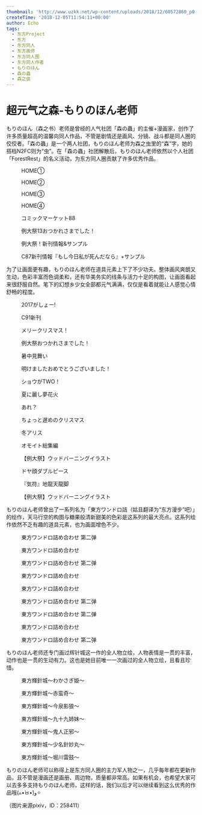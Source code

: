 ```yaml
---
thumbnail: 'http://www.uzkk.net/wp-content/uploads/2018/12/60572860_p0-825x510.jpg'
createTime: '2018-12-05T11:54:11+00:00'
author: Echo
tags:
  - 东方Project
  - 东方
  - 东方同人
  - 东方画师
  - 东方同人图
  - 东方同人作者
  - もりのほん
  - 森の蟲
  - 森之虫
---
```


# 超元气之森-もりのほん老师

もりのほん（森之书）老师是曾经的人气社团「森の蟲」的主催+漫画家，创作了许多质量超高的温馨向同人作品，不管是剧情还是画风、分镜、战斗都是同人圈的佼佼者。「森の蟲」是一个两人社团，もりのほん老师为森之虫里的“森”字，她的搭档N2FC则为“虫”。在「森の蟲」社团解散后，もりのほん老师依然以个人社团「ForestRest」的名义活动，为东方同人圈贡献了许多优秀作品。

<figure>
  <img src="http://www.uzkk.net/wp-content/uploads/2018/12/64221126_p0-736x1024.jpg" alt=""/>
  <figcaption>HOME①</figcaption>
</figure>

<figure>
  <img src="http://www.uzkk.net/wp-content/uploads/2018/12/65400195_p0-725x1024.jpg" alt=""/>
  <figcaption>HOME②</figcaption>
</figure>

<figure>
  <img src="http://www.uzkk.net/wp-content/uploads/2018/12/68531553_p0-711x1024.png" alt=""/>
  <figcaption>HOME③</figcaption>
</figure>

<figure>
  <img src="http://www.uzkk.net/wp-content/uploads/2018/12/70070359_p0-732x1024.jpg" alt=""/>
  <figcaption>HOME④</figcaption>
</figure>

<figure>
  <img src="http://www.uzkk.net/wp-content/uploads/2018/12/51919988_p0.jpg" alt=""/>
  <figcaption>コミックマーケット88</figcaption>
</figure>

<figure>
  <img src="http://www.uzkk.net/wp-content/uploads/2018/12/56815615_p0-884x1024.png" alt=""/>
  <figcaption>例大祭13おつかれさまでした！</figcaption>
</figure>

<figure>
  <img src="http://www.uzkk.net/wp-content/uploads/2018/12/50270079_p0-731x1024.jpg" alt=""/>
  <figcaption>例大祭！新刊情報&サンプル</figcaption>
</figure>

<figure>
  <img src="http://www.uzkk.net/wp-content/uploads/2018/12/47750786_p0-727x1024.jpg" alt=""/>
  <figcaption>C87新刊情報『もし今日私が死んだなら』+サンプル</figcaption>
</figure>

为了让画面更有趣，もりのほん老师在道具元素上下了不少功夫。整体画风爽朗又生动，色彩丰富而色调柔和，还有华美务实的线条与活力十足的构图，让画面看起来很舒服自然。笔下的幻想乡少女全部都元气满满，仅仅是看着就能让人感觉心情舒畅的程度。

<figure>
  <img src="http://www.uzkk.net/wp-content/uploads/2018/12/61190458_p0-1024x576.jpg" alt=""/>
  <figcaption>2017がしょー!</figcaption>
</figure>

<figure>
  <img src="http://www.uzkk.net/wp-content/uploads/2018/12/60572860_p0-1024x725.jpg" alt=""/>
  <figcaption>C91新刊</figcaption>
</figure>

<figure>
  <img src="http://www.uzkk.net/wp-content/uploads/2018/12/60561552_p0-1024x724.png" alt=""/>
  <figcaption>メリークリスマス！</figcaption>
</figure>

<figure>
  <img src="http://www.uzkk.net/wp-content/uploads/2018/12/50356536_p0-1024x732.jpg" alt=""/>
  <figcaption>例大祭おつかれさまでした！</figcaption>
</figure>

<figure>
  <img src="http://www.uzkk.net/wp-content/uploads/2018/12/58231596_p0-1024x802.png" alt=""/>
  <figcaption>暑中見舞い</figcaption>
</figure>

<figure>
  <img src="http://www.uzkk.net/wp-content/uploads/2018/12/48028438_p0-1024x724.jpg" alt=""/>
  <figcaption>明けましたおめでとうございました！</figcaption>
</figure>

<figure>
  <img src="http://www.uzkk.net/wp-content/uploads/2018/12/54530189_p0.png" alt=""/>
  <figcaption>ショウがTWO！</figcaption>
</figure>

<figure>
  <img src="http://www.uzkk.net/wp-content/uploads/2018/12/52222354_p0-859x1024.png" alt=""/>
  <figcaption>夏に麗し夢花火</figcaption>
</figure>

<figure>
  <img src="http://www.uzkk.net/wp-content/uploads/2018/12/44662281_p0-730x1024.jpg" alt=""/>
  <figcaption>あれ？</figcaption>
</figure>

<figure>
  <img src="http://www.uzkk.net/wp-content/uploads/2018/12/16054771_p0-722x1024.jpg" alt=""/>
  <figcaption>ちょっと遅めのクリスマス</figcaption>
</figure>

<figure>
  <img src="http://www.uzkk.net/wp-content/uploads/2018/12/32452074_p0.jpg" alt=""/>
  <figcaption>冬アリス</figcaption>
</figure>

<figure>
  <img src="http://www.uzkk.net/wp-content/uploads/2018/12/32294988_p0.jpg" alt=""/>
  <figcaption>オモイト総集編</figcaption>
</figure>

<figure>
  <img src="http://www.uzkk.net/wp-content/uploads/2018/12/27331649_p0-725x1024.jpg" alt=""/>
  <figcaption>【例大祭】ウッドバーニングイラスト</figcaption>
</figure>

<figure>
  <img src="http://www.uzkk.net/wp-content/uploads/2018/12/24919229_p0-1024x768.jpg" alt=""/>
  <figcaption>ドヤ顔ダブルピース</figcaption>
</figure>

<figure>
  <img src="http://www.uzkk.net/wp-content/uploads/2018/12/21328693_p0-1024x819.jpg" alt=""/>
  <figcaption>『気符』地龍天龍脚</figcaption>
</figure>

<figure>
  <img src="http://www.uzkk.net/wp-content/uploads/2018/12/21241688_p0-1024x853.jpg" alt=""/>
  <figcaption>【例大祭】ウッドバーニングイラスト</figcaption>
</figure>

もりのほん老师曾出了一系列名为「東方ワンドロ詰（姑且翻译为“东方漫步”吧）」的绘作，天马行空的构图与糖果般清新甜美的色彩是这系列的最大亮点。这系列绘作依然不乏有趣的道具元素，也为画面增色不少。

<figure>
  <img src="http://www.uzkk.net/wp-content/uploads/2018/12/47286667_p3.jpg" alt=""/>
  <figcaption>東方ワンドロ詰め合わせ 第二弹</figcaption>
</figure>

<figure>
  <img src="http://www.uzkk.net/wp-content/uploads/2018/12/46927889_p6.jpg" alt=""/>
  <figcaption>東方ワンドロ詰め合わせ</figcaption>
</figure>

<figure>
  <img src="http://www.uzkk.net/wp-content/uploads/2018/12/47286667_p0.jpg" alt=""/>
  <figcaption>東方ワンドロ詰め合わせ 第二弹</figcaption>
</figure>

<figure>
  <img src="http://www.uzkk.net/wp-content/uploads/2018/12/46927889_p5.jpg" alt=""/>
  <figcaption>東方ワンドロ詰め合わせ</figcaption>
</figure>

<figure>
  <img src="http://www.uzkk.net/wp-content/uploads/2018/12/46927889_p9.jpg" alt=""/>
  <figcaption>東方ワンドロ詰め合わせ</figcaption>
</figure>

<figure>
  <img src="http://www.uzkk.net/wp-content/uploads/2018/12/47286667_p7.jpg" alt=""/>
  <figcaption>東方ワンドロ詰め合わせ 第二弹</figcaption>
</figure>

<figure>
  <img src="http://www.uzkk.net/wp-content/uploads/2018/12/47286667_p1.jpg" alt=""/>
  <figcaption>東方ワンドロ詰め合わせ 第二弹</figcaption>
</figure>

<figure>
  <img src="http://www.uzkk.net/wp-content/uploads/2018/12/46927889_p8-720x1024.jpg" alt=""/>
  <figcaption>東方ワンドロ詰め合わせ</figcaption>
</figure>

<figure>
  <img src="http://www.uzkk.net/wp-content/uploads/2018/12/47286667_p2.jpg" alt=""/>
  <figcaption>東方ワンドロ詰め合わせ 第二弹</figcaption>
</figure>

もりのほん老师还专门画过辉针城这一作的全人物立绘，人物表情是一贯的丰富，动作也是一贯的生动有力。这也是她目前唯一一次画过的全人物立绘，且看且珍惜。

<figure>
  <img src="http://www.uzkk.net/wp-content/uploads/2018/12/39813292_p0.jpg" alt=""/>
  <figcaption>東方輝針城〜わかさぎ姫〜</figcaption>
</figure>

<figure>
  <img src="http://www.uzkk.net/wp-content/uploads/2018/12/39830211_p0.jpg" alt=""/>
  <figcaption>東方輝針城〜赤蛮奇〜</figcaption>
</figure>

<figure>
  <img src="http://www.uzkk.net/wp-content/uploads/2018/12/39863932_p0.jpg" alt=""/>
  <figcaption>東方輝針城〜今泉影狼〜</figcaption>
</figure>

<figure>
  <img src="http://www.uzkk.net/wp-content/uploads/2018/12/39961894_p0.jpg" alt=""/>
  <figcaption>東方輝針城〜九十九姉妹〜</figcaption>
</figure>

<figure>
  <img src="http://www.uzkk.net/wp-content/uploads/2018/12/40366129_p0-1.jpg" alt=""/>
  <figcaption>東方輝針城〜鬼人正邪〜</figcaption>
</figure>

<figure>
  <img src="http://www.uzkk.net/wp-content/uploads/2018/12/40383914_p0.jpg" alt=""/>
  <figcaption>東方輝針城〜少名針妙丸〜</figcaption>
</figure>

<figure>
  <img src="http://www.uzkk.net/wp-content/uploads/2018/12/40407236_p0-970x1024.jpg" alt=""/>
  <figcaption>東方輝針城〜堀川雷鼓〜</figcaption>
</figure>

もりのほん老师可以称得上是东方同人圈的主力军人物之一，几乎每年都在更新作品，且不管是漫画还是画册、周边物，质量都非常高。如果有机会，也希望大家可以去多多支持もりのほん老师，这样的话，我们以后才可以继续看到这么优秀的作品哦(๑•̀ㅂ•́)و✧

（图片来源pixiv，ID：258411）
